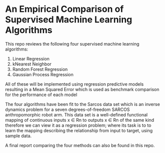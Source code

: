 # An Empirical Comparison of Supervised Machine Learning Algorithms

This repo reviews the following four supervised machine learning algorithms:

1) Linear Regression
2) kNearest Neighbor
3) Random Forest Regression
4) Gaussian Process Regression

All of these will be implemented using regression predictive models resulting 
in a Mean Squared Error which is used as benchmark comparison for the performance of each model

The four algorithms have been fit to the Sarcos data set which is an inverse dynamics 
problem for a seven degrees-of-freedom SARCOS anthropomorphic robot arm. 
This data set is a well-defined functional mapping of continuous inputs x ∈ Rn to 
outputs x ∈ Rn of the same kind therefore we can view it as a regression problem;
where its task is to to learn the mapping describing the relationship from input to target, using sample data.

A final report comparing the four methods can also be found in this repo. 
